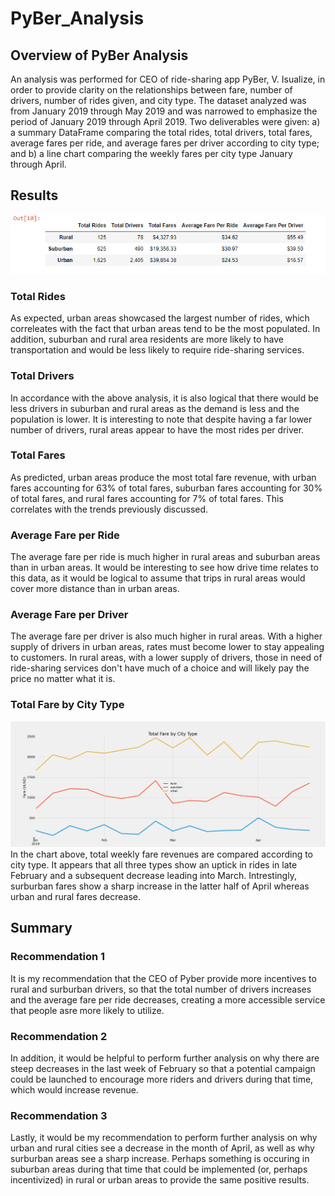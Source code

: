 # PyBer_Analysis
## Overview of PyBer Analysis
An analysis was performed for CEO of ride-sharing app PyBer, V. Isualize, in order to provide clarity on the relationships between fare, number of drivers, number of rides given, and city type. The dataset analyzed was from January 2019 through May 2019 and was narrowed to emphasize the period of January 2019 through April 2019. Two deliverables were given: a) a summary DataFrame comparing the total rides, total drivers, total fares, average fares per ride, and average fares per driver according to city type; and b) a line chart comparing the weekly fares per city type January through April.
## Results
![Summary DataFrame](Resources/summary_df.png)
### Total Rides
As expected, urban areas showcased the largest number of rides, which correleates with the fact that urban areas tend to be the most populated. In addition, suburban and rural area residents are more likely to have transportation and would be less likely to require ride-sharing services.
### Total Drivers
In accordance with the above analysis, it is also logical that there would be less drivers in suburban and rural areas as the demand is less and the population is lower. It is interesting to note that despite having a far lower number of drivers, rural areas appear to have the most rides per driver.
### Total Fares
As predicted, urban areas produce the most total fare revenue, with urban fares accounting for 63% of total fares, suburban fares accounting for 30% of total fares, and rural fares accounting for 7% of total fares. This correlates with the trends previously discussed.
### Average Fare per Ride
The average fare per ride is much higher in rural areas and suburban areas than in urban areas. It would be interesting to see how drive time relates to this data, as it would be logical to assume that trips in rural areas would cover more distance than in urban areas.
### Average Fare per Driver
The average fare per driver is also much higher in rural areas. With a higher supply of drivers in urban areas, rates must become lower to stay appealing to customers. In rural areas, with a lower supply of drivers, those in need of ride-sharing services don't have much of a choice and will likely pay the price no matter what it is.
### Total Fare by City Type
![Total Fare by City Type](analysis/PyBer_fare_summary.png)
In the chart above, total weekly fare revenues are compared according to city type.  It appears that all three types show an uptick in rides in late February and a subsequent decrease leading into March. Intrestingly, surburban fares show a sharp increase in the latter half of April whereas urban and rural fares decrease.
## Summary
### Recommendation 1
It is my recommendation that the CEO of Pyber provide more incentives to rural and surburban drivers, so that the total number of drivers increases and the average fare per ride decreases, creating a more accessible service that people asre more likely to utilize.
### Recommendation 2
In addition, it would be helpful to perform further analysis on why there are steep decreases in the last week of February so that a potential campaign could be launched to encourage more riders and drivers during that time, which would increase revenue.
### Recommendation 3
Lastly, it would be my recommendation to perform further analysis on why urban and rural cities see a decrease in the month of April, as well as why surburban areas see a sharp increase. Perhaps something is occuring in suburban areas during that time that could be implemented (or, perhaps incentivized) in rural or urban areas to provide the same positive results.
